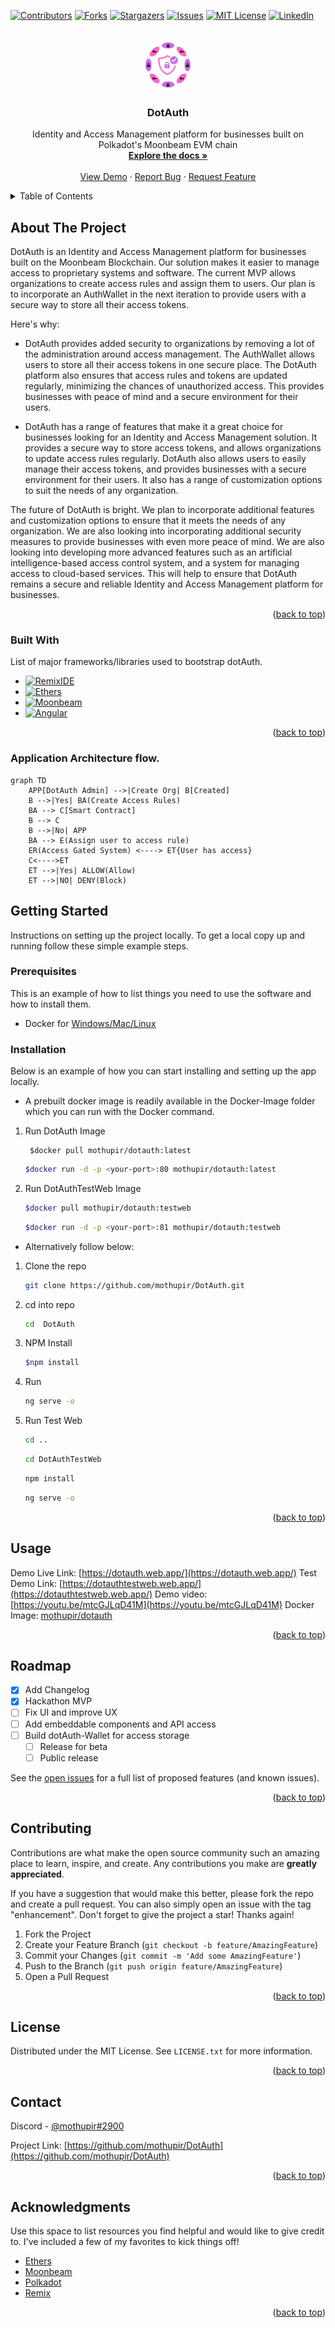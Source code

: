 <a name="readme-top"></a>

[![Contributors][contributors-shield]][contributors-url]
[![Forks][forks-shield]][forks-url]
[![Stargazers][stars-shield]][stars-url]
[![Issues][issues-shield]][issues-url]
[![MIT License][license-shield]][license-url]
[![LinkedIn][linkedin-shield]][linkedin-url]



<!-- PROJECT LOGO -->
<br />
<div align="center">
  <a href="https://github.com/mothupir/DotAuth">
    <img src="DotAuthApp/src/assets/logo.png" alt="Logo" width="80" height="80">
  </a>

  <h3 align="center">DotAuth</h3>

  <p align="center">
    Identity and Access Management platform for businesses built on Polkadot's Moonbeam EVM chain
    <br />
    <a href="https://github.com/mothupir/DotAuth"><strong>Explore the docs »</strong></a>
    <br />
    <br />
    <a href="https://link to youtube video">View Demo</a>
    ·
    <a href="https://github.com/mothupir/DotAuth/issues">Report Bug</a>
    ·
    <a href="https://github.com/mothupir/DotAuth/issues">Request Feature</a>
  </p>
</div>



<!-- TABLE OF CONTENTS -->
<details>
  <summary>Table of Contents</summary>
  <ol>
    <li>
      <a href="#about-the-project">About The Project</a>
      <ul>
        <li><a href="#built-with">Built With</a></li>
      </ul>
    </li>
    <li>
      <a href="#getting-started">Getting Started</a>
      <ul>
        <li><a href="#prerequisites">Prerequisites</a></li>
        <li><a href="#installation">Installation</a></li>
      </ul>
    </li>
    <li><a href="#usage">Usage</a></li>
    <li><a href="#roadmap">Roadmap</a></li>
    <li><a href="#contributing">Contributing</a></li>
    <li><a href="#license">License</a></li>
    <li><a href="#contact">Contact</a></li>
    <li><a href="#acknowledgments">Acknowledgments</a></li>
  </ol>
</details>



<!-- ABOUT THE PROJECT -->
## About The Project


DotAuth is an Identity and Access Management platform for businesses built on the Moonbeam Blockchain. Our solution makes it easier to manage access to proprietary systems and software. The current MVP allows organizations to create access rules and assign them to users. Our plan is to incorporate an AuthWallet in the next iteration to provide users with a secure way to store all their access tokens.

Here's why:

* DotAuth provides added security to organizations by removing a lot of the administration around access management. The AuthWallet allows users to store all their access tokens in one secure place. The DotAuth platform also ensures that access rules and tokens are updated regularly, minimizing the chances of unauthorized access. This provides businesses with peace of mind and a secure environment for their users.

* DotAuth has a range of features that make it a great choice for businesses looking for an Identity and Access Management solution. It provides a secure way to store access tokens, and allows organizations to update access rules regularly. DotAuth also allows users to easily manage their access tokens, and provides businesses with a secure environment for their users. It also has a range of customization options to suit the needs of any organization.


The future of DotAuth is bright. We plan to incorporate additional features and customization options to ensure that it meets the needs of any organization. We are also looking into incorporating additional security measures to provide businesses with even more peace of mind. We are also looking into developing more advanced features such as an artificial intelligence-based access control system, and a system for managing access to cloud-based services. This will help to ensure that DotAuth remains a secure and reliable Identity and Access Management platform for businesses.


<p align="right">(<a href="#readme-top">back to top</a>)</p>



### Built With

List of major frameworks/libraries used to bootstrap dotAuth.

* [![RemixIDE][remix.ethereum.org]][Remix-url]
* [![Ethers][Ethers.js]][Ethers-url]
* [![Moonbeam][Moonbeam.network]][Moonbeam-url]
* [![Angular][Angular.io]][Angular-url]

<p align="right">(<a href="#readme-top">back to top</a>)</p>

### Application Architecture flow.

```mermaid
graph TD
    APP[DotAuth Admin] -->|Create Org| B[Created]
    B -->|Yes| BA(Create Access Rules)
    BA --> C[Smart Contract]
    B --> C
    B -->|No| APP
    BA --> E(Assign user to access rule)
    ER(Access Gated System) <----> ET{User has access}
    C<---->ET
    ET -->|Yes| ALLOW(Allow)
    ET -->|NO| DENY(Block)
```

## Getting Started

Instructions on setting up the project locally.
To get a local copy up and running follow these simple example steps.

### Prerequisites

This is an example of how to list things you need to use the software and how to install them.

* Docker for [Windows/Mac/Linux](https://docs.docker.com/get-docker/)


### Installation

Below is an example of how you can start installing and setting up the app locally.

- A prebuilt docker image is readily available in the Docker-Image folder which you can run with the Docker command.
1. Run DotAuth Image
   ```
    $docker pull mothupir/dotauth:latest
   ```
    ```sh 
    $docker run -d -p <your-port>:80 mothupir/dotauth:latest
    ```
2. Run DotAuthTestWeb Image
    ```sh 
    $docker pull mothupir/dotauth:testweb
   ```
    ```sh 
    $docker run -d -p <your-port>:81 mothupir/dotauth:testweb
    ```
* Alternatively follow below:

1. Clone the repo
   ```sh
   git clone https://github.com/mothupir/DotAuth.git
   ```
2. cd into repo
   ```sh
   cd  DotAuth
   ```
3. NPM Install
   ```sh
   $npm install
   ```
4. Run
   ```sh
   ng serve -o
   ```
5. Run Test Web
   ```sh
   cd ..
   ```
   ```sh
   cd DotAuthTestWeb
   ```
   ```sh
   npm install
   ```
   ```sh
   ng serve -o
   ```

<p align="right">(<a href="#readme-top">back to top</a>)</p>


<!-- USAGE EXAMPLES -->
## Usage

Demo Live Link: [https://dotauth.web.app/](https://dotauth.web.app/)
Test Demo Link: [https://dotauthtestweb.web.app/](https://dotauthtestweb.web.app/)
Demo video: [https://youtu.be/mtcGJLqD41M](https://youtu.be/mtcGJLqD41M)
Docker Image: [mothupir/dotauth](https://hub.docker.com/repository/docker/mothupir/dotauth/tags?page=1&ordering=last_updated)

<p align="right">(<a href="#readme-top">back to top</a>)</p>



<!-- ROADMAP -->
## Roadmap

- [x] Add Changelog
- [x] Hackathon MVP
- [ ] Fix UI and improve UX
- [ ] Add embeddable components and API access
- [ ] Build dotAuth-Wallet for access storage
    - [ ] Release for beta
    - [ ] Public release

See the [open issues](https://github.com/mothupir/DotAuth/issues) for a full list of proposed features (and known issues).

<p align="right">(<a href="#readme-top">back to top</a>)</p>



<!-- CONTRIBUTING -->
## Contributing

Contributions are what make the open source community such an amazing place to learn, inspire, and create. Any contributions you make are **greatly appreciated**.

If you have a suggestion that would make this better, please fork the repo and create a pull request. You can also simply open an issue with the tag "enhancement".
Don't forget to give the project a star! Thanks again!

1. Fork the Project
2. Create your Feature Branch (`git checkout -b feature/AmazingFeature`)
3. Commit your Changes (`git commit -m 'Add some AmazingFeature'`)
4. Push to the Branch (`git push origin feature/AmazingFeature`)
5. Open a Pull Request

<p align="right">(<a href="#readme-top">back to top</a>)</p>



<!-- LICENSE -->
## License

Distributed under the MIT License. See `LICENSE.txt` for more information.

<p align="right">(<a href="#readme-top">back to top</a>)</p>



<!-- CONTACT -->
## Contact

Discord - [@mothupir#2900](https://discord.com/channels/@mothupir#2900)

Project Link: [https://github.com/mothupir/DotAuth](https://github.com/mothupir/DotAuth)

<p align="right">(<a href="#readme-top">back to top</a>)</p>



<!-- ACKNOWLEDGMENTS -->
## Acknowledgments

Use this space to list resources you find helpful and would like to give credit to. I've included a few of my favorites to kick things off!

* [Ethers](https://docs.ethers.org/v5/)
* [Moonbeam](https://docs.moonbeam.network/)
* [Polkadot](https://polkadot.network/)
* [Remix](https://remix.ethereum.org/)

<p align="right">(<a href="#readme-top">back to top</a>)</p>



<!-- MARKDOWN LINKS & IMAGES -->
<!-- https://www.markdownguide.org/basic-syntax/#reference-style-links -->
[contributors-shield]: https://img.shields.io/github/contributors/mothupir/DotAuth.svg?style=for-the-badge
[contributors-url]: https://github.com/mothupir/DotAuth//graphs/contributors
[forks-shield]: https://img.shields.io/github/forks/mothupir/DotAuth.svg?style=for-the-badge
[forks-url]: https://github.com/mothupir/DotAuth/network/members
[stars-shield]: https://img.shields.io/github/stars/mothupir/DotAuth.svg?style=for-the-badge
[stars-url]: https://github.com/othneildrew/Best-README-Template/stargazers
[issues-shield]: https://img.shields.io/github/issues/mothupir/DotAuth.svg?style=for-the-badge
[issues-url]: https://github.com/mothupir/DotAuth/issues
[license-shield]: https://img.shields.io/github/license/mothupir/DotAuth.svg?style=for-the-badge
[license-url]: https://github.com/mothupir/DotAuth/blob/master/LICENSE.txt
[linkedin-shield]: https://img.shields.io/badge/-LinkedIn-black.svg?style=for-the-badge&logo=linkedin&colorB=555
[linkedin-url]: https://www.linkedin.com/in/mothupi-ramogayana-68849480/
[moonbeam.network]: https://img.shields.io/badge/moonbeam-000000?style=for-the-badge&logo=remixethereum&logoColor=white
[Moonbeam-url]: https://docs.moonbeam.network/
[remix.ethereum.org]: https://img.shields.io/badge/remix-000000?style=for-the-badge&logo=remixethereum&logoColor=white
[Remix-url]: https://remix.ethereum.org/
[Ethers.js]: https://img.shields.io/badge/Ethers.js-000500?style=for-the-badge&logo=ethers&logoColor=blue
[Ethers-url]: https://docs.ethers.org/v6/
[Angular.io]: https://img.shields.io/badge/Angular-DD0031?style=for-the-badge&logo=angular&logoColor=white
[Angular-url]: https://angular.io/

